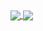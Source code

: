 <a href="#">
  <img align="center" src="https://github-readme-stats.vercel.app/api?username=rafaelpapastamatiou&count_private=true&show_icons=true&theme=dracula" />
</a>
<a href="#">
  <img align="center" src="https://github-readme-stats.vercel.app/api/top-langs/?username=rafaelpapastamatiou&layout=compact&theme=dracula" />
</a>
